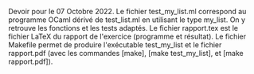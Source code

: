 Devoir pour le 07 Octobre 2022.
Le fichier test_my_list.ml correspond au programme OCaml dérivé de test_list.ml en utilisant le type my_list. On y retrouve les fonctions et les tests adaptés.
Le fichier rapport.tex est le fichier LaTeX du rapport de l'exercice (programme et résultat).
Le fichier Makefile permet de produire l'exécutable test_my_list et le fichier rapport.pdf (avec les commandes [make], [make test_my_list], et [make rapport.pdf]).
